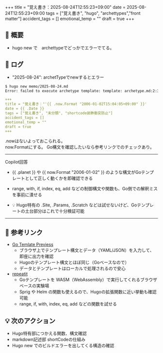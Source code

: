 +++
title = "覚え書き：2025-08-24T12:55:23+09:00"
date = 2025-08-24T12:55:23+09:00
tags = ["覚え書き", "hugo", "archettypes","front matter"]
accident_tags = []
emotional_temp = ""
draft = true
+++

## 📝 概要
- hugo new で　archettypeでどっかでエラーでてる。

## 📅 ログ
- "2025-08-24": archetTypeでnewするとエラー
  
```bash
$ hugo new memo/2025-08-24.md
Error: failed to execute archetype template: template: archetype.md:2:32: executing "archetype.md" at <.now.Format>: can't evaluate field now in type *hugolib.archetypeFileData: template: archetype.md:2:32: executing "archetype.md" at <.now.Format>: can't evaluate field now in type *hugolib.archetypeFileData
```

```yaml
+++
title = "覚え書き："'{{ .now.Format "2006-01-02T15:04:05+09:00" }}'
date = {{ .Date }}
tags = ["覚え書き", "未分類", "shortcode装飾衝突防止"]
accident_tags = []
emotional_temp = ""
draft = true
+++
```

.nowはないよっておこられる。  
now.Formatにする。
Go構文を確認したいなら参考リンクでのチェックあり。

---
Copilot回答


- {{ .planet }} や {{ now.Format "2006-01-02" }} のような構文がGoテンプレートとして正しく動くかを即確認できる

- range, with, if, index, eq, add などの制御構文や関数も、Go側での解釈ミスを事前に潰せる

- 💡 Hugo特有の .Site, .Params, .Scratch などは試せないけど、Goテンプレートの土台部分はこれで十分検証可能

---

## 🔗 参考リンク
- [Go Temlate Previess](https://gotemplate.io/RL)
    - ブラウザ上でテンプレート構文とデータ（YAML/JSON）を入力して、即座に出力を確認
    - Hugoのテンプレート構文とほぼ同じ（Goベースなので）
    - データとテンプレートはローカルで処理されるので安心
- [repeatit](https://repeatit.io/)
    -  Goテンプレートを WASM（WebAssembly）で実行してくれるブラウザベースの実験場
    - Sprig や Helm の関数も使えるので、Hugoの拡張関数に近い挙動も確認可能
    - range, if, with, index, eq, add などの関数を試せる

## 💡 次のアクション
- Hugo特有部につかえる関数、構文確認
- markdown記述部 shortCodeの仕組み
- Hugo new でのビルドエラーを出してくる構造の確認
